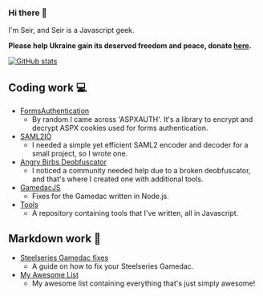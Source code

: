 ### Hi there 👋

I'm Seir, and Seir is a Javascript geek.

**Please help Ukraine gain its deserved freedom and peace, donate [here](https://war.ukraine.ua/).**

[![GitHub stats](https://github-readme-stats.vercel.app/api?username=seirdotexe)]()

## Coding work 💻
* [FormsAuthentication](https://github.com/seirdotexe/FormsAuthentication)
  * By random I came across 'ASPXAUTH'. It's a library to encrypt and decrypt ASPX cookies used for forms authentication.
* [SAML2IO](https://github.com/seirdotexe/SAML2IO)
  * I needed a simple yet efficient SAML2 encoder and decoder for a small project, so I wrote one.
* [Angry Birbs Deobfuscator](https://github.com/seirdotexe/Angry-Birbs-Deobfuscator)
  * I noticed a community needed help due to a broken deobfuscator, and that's where I created one with additional tools.
* [GamedacJS](https://github.com/seirdotexe/GamedacJS)
  * Fixes for the Gamedac written in Node.js.
* [Tools](https://github.com/seirdotexe/tools)
  * A repository containing tools that I've written, all in Javascript.

## Markdown work 📝
* [Steelseries Gamedac fixes](https://github.com/seirdotexe/Steelseries-Gamedac-fixes)
  * A guide on how to fix your Steelseries Gamedac.
* [My Awesome List](https://github.com/seirdotexe/My-Awesome-List)
  * My awesome list containing everything that's just simply awesome!
